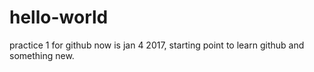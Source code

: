 # hello-world
practice 1 for github
now is jan 4 2017, starting point to learn github and something new.
